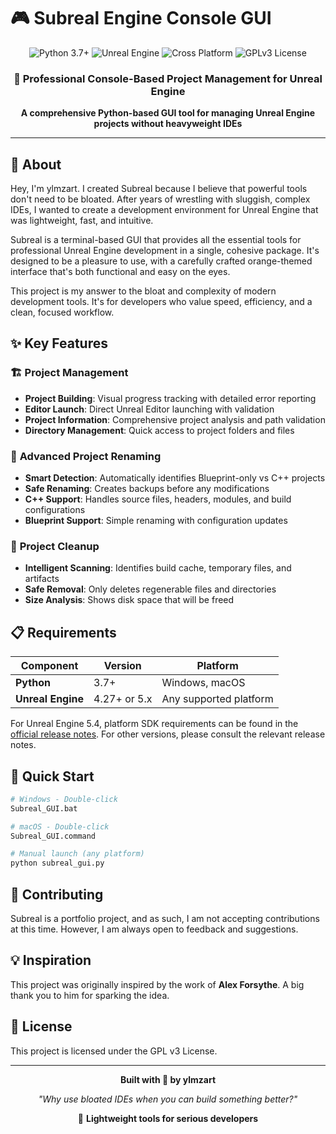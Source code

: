 # 🎮 Subreal Engine Console GUI

<div align="center">
  <img src="https://img.shields.io/badge/Python-3.7+-3776AB?style=for-the-badge&logo=python&logoColor=white" alt="Python 3.7+">
  <img src="https://img.shields.io/badge/Unreal%20Engine-4.27%2B%20%7C%205.x-0E1128?style=for-the-badge&logo=unrealengine&logoColor=white" alt="Unreal Engine">
  <img src="https://img.shields.io/badge/Platform-Windows%20%7C%20macOS-4285F4?style=for-the-badge" alt="Cross Platform">
  <img src="https://img.shields.io/badge/License-GPL%20v3-yellow?style=for-the-badge" alt="GPLv3 License">
</div>

<div align="center">
  <h3>🚀 Professional Console-Based Project Management for Unreal Engine</h3>
  <p><strong>A comprehensive Python-based GUI tool for managing Unreal Engine projects without heavyweight IDEs</strong></p>
</div>

---

## 🎯 About

Hey, I'm ylmzart. I created Subreal because I believe that powerful tools don't need to be bloated. After years of wrestling with sluggish, complex IDEs, I wanted to create a development environment for Unreal Engine that was lightweight, fast, and intuitive.

Subreal is a terminal-based GUI that provides all the essential tools for professional Unreal Engine development in a single, cohesive package. It's designed to be a pleasure to use, with a carefully crafted orange-themed interface that's both functional and easy on the eyes.

This project is my answer to the bloat and complexity of modern development tools. It's for developers who value speed, efficiency, and a clean, focused workflow.

## ✨ Key Features

### 🏗️ **Project Management**
- **Project Building**: Visual progress tracking with detailed error reporting
- **Editor Launch**: Direct Unreal Editor launching with validation
- **Project Information**: Comprehensive project analysis and path validation
- **Directory Management**: Quick access to project folders and files

### 🔧 **Advanced Project Renaming**
- **Smart Detection**: Automatically identifies Blueprint-only vs C++ projects
- **Safe Renaming**: Creates backups before any modifications
- **C++ Support**: Handles source files, headers, modules, and build configurations
- **Blueprint Support**: Simple renaming with configuration updates

### 🧹 **Project Cleanup**
- **Intelligent Scanning**: Identifies build cache, temporary files, and artifacts
- **Safe Removal**: Only deletes regenerable files and directories
- **Size Analysis**: Shows disk space that will be freed

## 📋 Requirements

| Component | Version | Platform |
|-----------|---------|----------|
| **Python** | 3.7+ | Windows, macOS |
| **Unreal Engine** | 4.27+ or 5.x | Any supported platform |

For Unreal Engine 5.4, platform SDK requirements can be found in the [official release notes](https://dev.epicgames.com/documentation/en-us/unreal-engine/unreal-engine-5.4-release-notes?application_version=5.4#platformsdkupgrades). For other versions, please consult the relevant release notes.

## 🚀 Quick Start

```bash
# Windows - Double-click
Subreal_GUI.bat

# macOS - Double-click  
Subreal_GUI.command

# Manual launch (any platform)
python subreal_gui.py
```

## 🤝 Contributing

Subreal is a portfolio project, and as such, I am not accepting contributions at this time. However, I am always open to feedback and suggestions.

## 💡 Inspiration

This project was originally inspired by the work of **Alex Forsythe**. A big thank you to him for sparking the idea.

## 📜 License

This project is licensed under the GPL v3 License.

---

<div align="center">
  <p><strong>Built with 🧡 by ylmzart</strong></p>
  <p><em>"Why use bloated IDEs when you can build something better?"</em></p>
  <p>🚀 <strong>Lightweight tools for serious developers</strong></p>
</div>